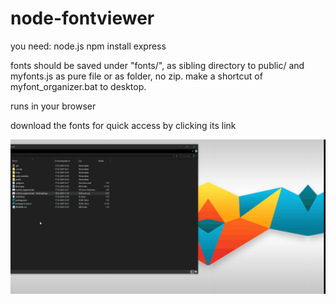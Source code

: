 # node-fontviewer
you need: node.js
npm install express

fonts should be saved under "fonts/", as sibling directory to public/ and myfonts.js as pure file or as folder, no zip.
make a shortcut of myfont_organizer.bat to desktop.
 
runs in your browser

download the fonts for quick access by clicking its link

![](Desktop.gif)
